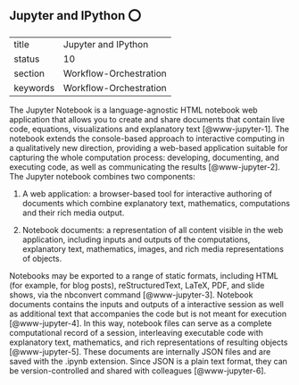 ## Jupyter and IPython :o:


|          |                         |
| -------- | ----------------------- |
| title    | Jupyter and IPython     | 
| status   | 10                      |
| section  | Workflow-Orchestration  |
| keywords | Workflow-Orchestration  |



The Jupyter Notebook is a language-agnostic HTML notebook web
application that allows you to create and share documents that contain
live code, equations, visualizations and explanatory
text [@www-jupyter-1]. The notebook extends the console-based
approach to interactive computing in a qualitatively new direction,
providing a web-based application suitable for capturing the whole
computation process: developing, documenting, and executing code, as
well as communicating the results [@www-jupyter-2]. The Jupyter
notebook combines two components:
    
1. A web application: a browser-based tool for interactive authoring
of documents which combine explanatory text, mathematics, computations
and their rich media output.

2. Notebook documents: a representation of all content visible in the
web application, including inputs and outputs of the computations,
explanatory text, mathematics, images, and rich media representations
of objects.

Notebooks may be exported to a range of static formats, including HTML
(for example, for blog posts), reStructuredText, LaTeX, PDF, and slide
shows, via the nbconvert command [@www-jupyter-3].  Notebook
documents contains the inputs and outputs of a interactive session as
well as additional text that accompanies the code but is not meant for
execution [@www-jupyter-4]. In this way, notebook files can
serve as a complete computational record of a session, interleaving
executable code with explanatory text, mathematics, and rich
representations of resulting objects [@www-jupyter-5]. These
documents are internally JSON files and are saved with the .ipynb
extension. Since JSON is a plain text format, they can be
version-controlled and shared with colleagues [@www-jupyter-6].

